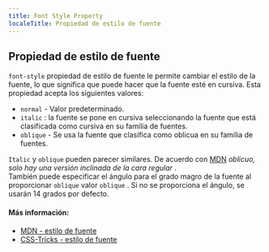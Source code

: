 ```yaml
---
title: Font Style Property
localeTitle: Propiedad de estilo de fuente
---
```

## Propiedad de estilo de fuente

`font-style` propiedad de estilo de fuente le permite cambiar el estilo de la fuente, lo que significa que puede hacer que la fuente esté en cursiva. Esta propiedad acepta los siguientes valores:

*   `normal` - Valor predeterminado.
*   `italic` : la fuente se pone en cursiva seleccionando la fuente que está clasificada como cursiva en su familia de fuentes.
*   `oblique` - Se usa la fuente que clasifica como oblicua en su familia de fuentes.

`Italic` y `oblique` pueden parecer similares. De acuerdo con [MDN](https://developer.mozilla.org/en-US/) _oblicuo, solo hay una versión inclinada de la cara regular_ .  
También puede especificar el ángulo para el grado magro de la fuente al proporcionar `oblique` valor `oblique` . Si no se proporciona el ángulo, se usarán 14 grados por defecto.

#### Más información:

*   [MDN - estilo de fuente](https://developer.mozilla.org/en-US/docs/Web/CSS/font-style)
*   [CSS-Tricks - estilo de fuente](https://css-tricks.com/almanac/properties/f/font-style/)